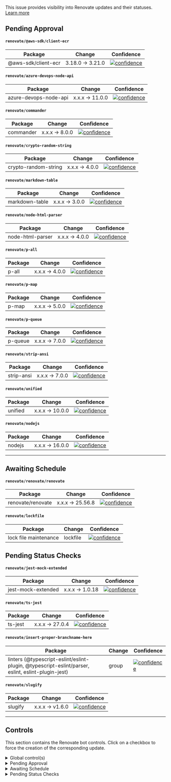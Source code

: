 This issue provides visibility into Renovate updates and their statuses. [Learn more](https://docs.renovatebot.com/key-concepts/dashboard/)

## Pending Approval

#### `renovate/@aws-sdk/client-ecr`

| Package             | Change           | Confidence                                                                                                                                                                |
| ------------------- | ---------------- | ------------------------------------------------------------------------------------------------------------------------------------------------------------------------- |
| @aws-sdk/client-ecr | 3.18.0 -> 3.21.0 | [![confidence](https://badges.renovateapi.com/packages/npm/@docusaurus%2fcore/2.0.0-beta.3/confidence-slim/2.0.0-beta.2)](https://docs.renovatebot.com/merge-confidence/) |

#### `renovate/azure-devops-node-api`

| Package               | Change          | Confidence                                                                                                                                                                |
| --------------------- | --------------- | ------------------------------------------------------------------------------------------------------------------------------------------------------------------------- |
| azure-devops-node-api | x.x.x -> 11.0.0 | [![confidence](https://badges.renovateapi.com/packages/npm/@docusaurus%2fcore/2.0.0-beta.3/confidence-slim/2.0.0-beta.2)](https://docs.renovatebot.com/merge-confidence/) |

#### `renovate/commander`

| Package   | Change         | Confidence                                                                                                                                                                |
| --------- | -------------- | ------------------------------------------------------------------------------------------------------------------------------------------------------------------------- |
| commander | x.x.x -> 8.0.0 | [![confidence](https://badges.renovateapi.com/packages/npm/@docusaurus%2fcore/2.0.0-beta.3/confidence-slim/2.0.0-beta.2)](https://docs.renovatebot.com/merge-confidence/) |

#### `renovate/crypto-random-string`

| Package              | Change         | Confidence                                                                                                                                                                |
| -------------------- | -------------- | ------------------------------------------------------------------------------------------------------------------------------------------------------------------------- |
| crypto-random-string | x.x.x -> 4.0.0 | [![confidence](https://badges.renovateapi.com/packages/npm/@docusaurus%2fcore/2.0.0-beta.3/confidence-slim/2.0.0-beta.2)](https://docs.renovatebot.com/merge-confidence/) |

#### `renovate/markdown-table`

| Package        | Change         | Confidence                                                                                                                                                                |
| -------------- | -------------- | ------------------------------------------------------------------------------------------------------------------------------------------------------------------------- |
| markdown-table | x.x.x -> 3.0.0 | [![confidence](https://badges.renovateapi.com/packages/npm/@docusaurus%2fcore/2.0.0-beta.3/confidence-slim/2.0.0-beta.2)](https://docs.renovatebot.com/merge-confidence/) |

#### `renovate/node-html-parser`

| Package          | Change         | Confidence                                                                                                                                                                |
| ---------------- | -------------- | ------------------------------------------------------------------------------------------------------------------------------------------------------------------------- |
| node-html-parser | x.x.x -> 4.0.0 | [![confidence](https://badges.renovateapi.com/packages/npm/@docusaurus%2fcore/2.0.0-beta.3/confidence-slim/2.0.0-beta.2)](https://docs.renovatebot.com/merge-confidence/) |

#### `renovate/p-all`

| Package | Change         | Confidence                                                                                                                                                                |
| ------- | -------------- | ------------------------------------------------------------------------------------------------------------------------------------------------------------------------- |
| p-all   | x.x.x -> 4.0.0 | [![confidence](https://badges.renovateapi.com/packages/npm/@docusaurus%2fcore/2.0.0-beta.3/confidence-slim/2.0.0-beta.2)](https://docs.renovatebot.com/merge-confidence/) |

#### `renovate/p-map`

| Package | Change         | Confidence                                                                                                                                                                |
| ------- | -------------- | ------------------------------------------------------------------------------------------------------------------------------------------------------------------------- |
| p-map   | x.x.x -> 5.0.0 | [![confidence](https://badges.renovateapi.com/packages/npm/@docusaurus%2fcore/2.0.0-beta.3/confidence-slim/2.0.0-beta.2)](https://docs.renovatebot.com/merge-confidence/) |

#### `renovate/p-queue`

| Package | Change         | Confidence                                                                                                                                                                |
| ------- | -------------- | ------------------------------------------------------------------------------------------------------------------------------------------------------------------------- |
| p-queue | x.x.x -> 7.0.0 | [![confidence](https://badges.renovateapi.com/packages/npm/@docusaurus%2fcore/2.0.0-beta.3/confidence-slim/2.0.0-beta.2)](https://docs.renovatebot.com/merge-confidence/) |

#### `renovate/strip-ansi`

| Package    | Change         | Confidence                                                                                                                                                                |
| ---------- | -------------- | ------------------------------------------------------------------------------------------------------------------------------------------------------------------------- |
| strip-ansi | x.x.x -> 7.0.0 | [![confidence](https://badges.renovateapi.com/packages/npm/@docusaurus%2fcore/2.0.0-beta.3/confidence-slim/2.0.0-beta.2)](https://docs.renovatebot.com/merge-confidence/) |

#### `renovate/unified`

| Package | Change          | Confidence                                                                                                                                                                |
| ------- | --------------- | ------------------------------------------------------------------------------------------------------------------------------------------------------------------------- |
| unified | x.x.x -> 10.0.0 | [![confidence](https://badges.renovateapi.com/packages/npm/@docusaurus%2fcore/2.0.0-beta.3/confidence-slim/2.0.0-beta.2)](https://docs.renovatebot.com/merge-confidence/) |

#### `renovate/nodejs`

| Package | Change          | Confidence                                                                                                                                                                |
| ------- | --------------- | ------------------------------------------------------------------------------------------------------------------------------------------------------------------------- |
| nodejs  | x.x.x -> 16.0.0 | [![confidence](https://badges.renovateapi.com/packages/npm/@docusaurus%2fcore/2.0.0-beta.3/confidence-slim/2.0.0-beta.2)](https://docs.renovatebot.com/merge-confidence/) |

<hr>

## Awaiting Schedule

#### `renovate/renovate/renovate`

| Package           | Change           | Confidence                                                                                                                                                                |
| ----------------- | ---------------- | ------------------------------------------------------------------------------------------------------------------------------------------------------------------------- |
| renovate/renovate | x.x.x -> 25.56.8 | [![confidence](https://badges.renovateapi.com/packages/npm/@docusaurus%2fcore/2.0.0-beta.3/confidence-slim/2.0.0-beta.2)](https://docs.renovatebot.com/merge-confidence/) |

#### `renovate/lockfile`

| Package               | Change   | Confidence                                                                                                                                                                |
| --------------------- | -------- | ------------------------------------------------------------------------------------------------------------------------------------------------------------------------- |
| lock file maintenance | lockfile | [![confidence](https://badges.renovateapi.com/packages/npm/@docusaurus%2fcore/2.0.0-beta.3/confidence-slim/2.0.0-beta.2)](https://docs.renovatebot.com/merge-confidence/) |

## Pending Status Checks

#### `renovate/jest-mock-extended`

| Package            | Change          | Confidence                                                                                                                                                                |
| ------------------ | --------------- | ------------------------------------------------------------------------------------------------------------------------------------------------------------------------- |
| jest-mock-extended | x.x.x -> 1.0.18 | [![confidence](https://badges.renovateapi.com/packages/npm/@docusaurus%2fcore/2.0.0-beta.3/confidence-slim/2.0.0-beta.2)](https://docs.renovatebot.com/merge-confidence/) |

#### `renovate/ts-jest`

| Package | Change          | Confidence                                                                                                                                                                |
| ------- | --------------- | ------------------------------------------------------------------------------------------------------------------------------------------------------------------------- |
| ts-jest | x.x.x -> 27.0.4 | [![confidence](https://badges.renovateapi.com/packages/npm/@docusaurus%2fcore/2.0.0-beta.3/confidence-slim/2.0.0-beta.2)](https://docs.renovatebot.com/merge-confidence/) |

#### `renovate/insert-proper-branchname-here`

| Package                                                                                           | Change | Confidence                                                                                                                                                                |
| ------------------------------------------------------------------------------------------------- | ------ | ------------------------------------------------------------------------------------------------------------------------------------------------------------------------- |
| linters (@typescript-eslint/eslint-plugin, @typescript-eslint/parser, eslint, eslint-plugin-jest) | group  | [![confidence](https://badges.renovateapi.com/packages/npm/@docusaurus%2fcore/2.0.0-beta.3/confidence-slim/2.0.0-beta.2)](https://docs.renovatebot.com/merge-confidence/) |

#### `renovate/slugify`

| Package | Change          | Confidence                                                                                                                                                                |
| ------- | --------------- | ------------------------------------------------------------------------------------------------------------------------------------------------------------------------- |
| slugify | x.x.x -> v1.6.0 | [![confidence](https://badges.renovateapi.com/packages/npm/@docusaurus%2fcore/2.0.0-beta.3/confidence-slim/2.0.0-beta.2)](https://docs.renovatebot.com/merge-confidence/) |

<hr>

## Controls

This section contains the Renovate bot controls.
Click on a checkbox to force the creation of the corresponding update.

<details><summary>Global control(s)</summary>

- [ ] Check this box to trigger a request for Renovate to run again on this repository

</details>

<details><summary>Pending Approval</summary>

- [ ] build(deps): update dependency @aws-sdk/client-ecr to v3.21.0
- [ ] build(deps): update dependency azure-devops-node-api to v11
- [ ] build(deps): update dependency commander to v8
- [ ] build(deps): update dependency crypto-random-string to v4
- [ ] build(deps): update dependency markdown-table to v3
- [ ] build(deps): update dependency node-html-parser to v4
- [ ] build(deps): update dependency p-all to v4
- [ ] build(deps): update dependency p-map to v5
- [ ] build(deps): update dependency p-queue to v7
- [ ] build(deps): update dependency strip-ansi to v7
- [ ] chore(deps): update dependency unified to v10
- [ ] chore(deps): update node.js to v16

</details>

<details><summary>Awaiting Schedule</summary>

- [ ] docs: update references to renovate/renovate to v25.56.8
- [ ] chore(deps): lock file maintenance

</details>

<details><summary>Pending Status Checks</summary>

- [ ] chore(deps): update dependency jest-mock-extended to v1.0.18
- [ ] chore(deps): update dependency ts-jest to v27.0.4
- [ ] chore(deps): update linters (@typescript-eslint/eslint-plugin, @typescript-eslint/parser, eslint, eslint-plugin-jest)
- [ ] build(deps): update dependency slugify to v1.6.0

</details>
